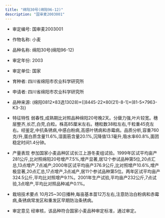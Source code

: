 ```yaml
---
title: "绵阳30号(绵阳96-12)"
description: "国审麦2003001"
---
```

* 审定编号:  国审麦2003001

*  作物名称:  小麦

*  品种名称:  绵阳30号(绵阳96-12)

*  审定年份:  2003

*  审定单位:  国家

* 育种者:  四川省绵阳市农业科学研究所

*  申请者:  四川省绵阳市农业科学研究所

*  品种来源:  (绵阳0812×83选13028)×{[8445-22×80(21)-8-1]×(81-5×7963-K3-3)}

*  特征特性
弱春性,成熟期比对照品种绵阳20号晚2天。分蘖力强,叶片较宽。穗层整齐,长芒,白壳,白粒。株高85厘米左右。穗粒数38粒左右,千粒重45克左右。经鉴定,中抗条锈病,中感白粉病,高感叶锈病和赤霉病。品质分析,容重760克/升,蛋白质含量11.6%,湿面筋含量20.1%,沉降值13.1毫升,吸水率60.8%,面团稳定时间1.4分钟。

*  产量表现
参加国家小麦品种区试长江上游冬麦组试验。1999年区试平均亩产281公斤,比对照绵阳20号增产7.5%,增产显著,居12个参试品种第5位,20点汇总,13点增产,7点减产;2000年区试平均亩产376.9公斤,比对照增产10.6%,增产极显著,20点汇总,17点增产,3点减产,居11个参试品种第5位。两年区试平均亩产324.5公斤,平均比对照增产9.1%。2001年生产试验,平均亩产232公斤,7点试验,3点增产,平均比对照品种减产0.1%。

*  栽培技术要点
10月25~30日播种,每亩基本苗12万左右,注意防治白粉病和赤霉病,条锈病常发区和重发区早期防治条锈病。

*  审定意见
经审核，该品种符合国家小麦品种审定标准，通过审定。
